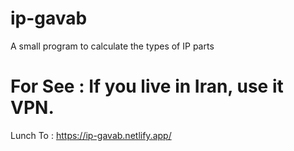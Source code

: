 # ip-gavab
A small program to calculate the types of IP parts

# For See : If you live in Iran, use it VPN.

Lunch To : https://ip-gavab.netlify.app/


